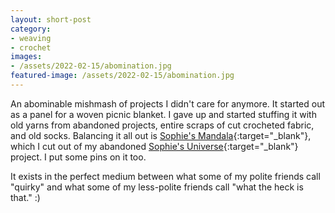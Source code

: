 ```yaml
---
layout: short-post
category: 
- weaving
- crochet
images:
- /assets/2022-02-15/abomination.jpg
featured-image: /assets/2022-02-15/abomination.jpg
---
```

An abominable mishmash of projects I didn't care for anymore. It started out
as a panel for a woven picnic blanket. I gave up and started stuffing it with
old yarns from abandoned projects, entire scraps of cut crocheted fabric, and
old socks. Balancing it all out is [Sophie's Mandala](https://lookatwhatimade.net/crafts/yarn/crochet/free-crochet-patterns/sophies-mandala-part-3-large/){:target="_blank"}, which I cut out of my abandoned [Sophie's Universe](https://lookatwhatimade.net/crafts/yarn/crochet/sophies-universe-cal-2015/sophies-universe-cal-2015-information/){:target="_blank"} project. I put some pins on it too.

It exists in the perfect medium between what some of my polite friends call
"quirky" and what some of my less-polite friends call "what the heck is that." :)

